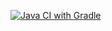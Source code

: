 [![Java CI with Gradle](https://github.com/ewan132/hwQAAutoTest4/actions/workflows/gradle.yml/badge.svg)](https://github.com/ewan132/hwQAAutoTest4/actions/workflows/gradle.yml)

